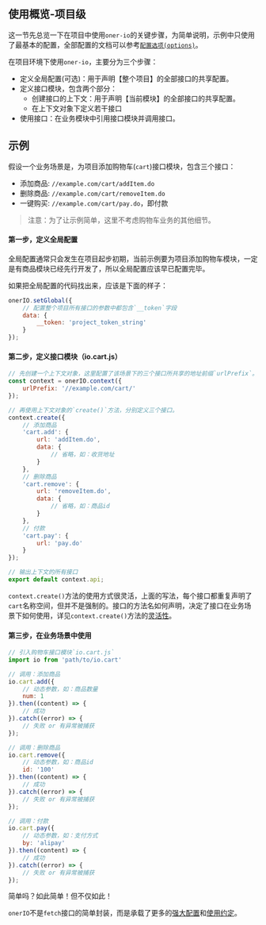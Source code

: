 ## 使用概览-项目级

这一节先总览一下在项目中使用`oner-io`的关键步骤，为简单说明，示例中只使用了最基本的配置，全部配置的文档可以参考[`配置选项(options)`](docs/options.md)。

在项目环境下使用`oner-io`，主要分为三个步骤：

* 定义全局配置(可选)：用于声明【整个项目】的全部接口的共享配置。
* 定义接口模块，包含两个部分：
  - 创建接口的上下文：用于声明【当前模块】的全部接口的共享配置。
  - 在上下文对象下定义若干接口
* 使用接口：在业务模块中引用接口模块并调用接口。

## 示例

假设一个业务场景是，为项目添加购物车(`cart`)接口模块，包含三个接口：

* 添加商品: `//example.com/cart/addItem.do`
* 删除商品: `//example.com/cart/removeItem.do`
* 一键购买: `//example.com/cart/pay.do`，即付款

> 注意：为了让示例简单，这里不考虑购物车业务的其他细节。

#### 第一步，定义全局配置

全局配置通常只会发生在项目起步初期，当前示例要为项目添加购物车模块，一定是有商品模块已经先行开发了，所以全局配置应该早已配置完毕。

如果把全局配置的代码找出来，应该是下面的样子：

```js
onerIO.setGlobal({
    // 配置整个项目所有接口的参数中都包含`__token`字段
    data: {
        __token: 'project_token_string'
    }
});

```

#### 第二步，定义接口模块（io.cart.js）



```js
// 先创建一个上下文对象，这里配置了该场景下的三个接口所共享的地址前缀`urlPrefix`。
const context = onerIO.context({
    urlPrefix: '//example.com/cart/'
});

// 再使用上下文对象的`create()`方法，分别定义三个接口。
context.create({
    // 添加商品
    'cart.add': {
        url: 'addItem.do',
        data: {
            // 省略，如：收货地址
        }
    },
    // 删除商品
    'cart.remove': {
        url: 'removeItem.do',
        data: {
            // 省略，如：商品id
        }
    },
    // 付款
    'cart.pay': {
        url: 'pay.do'
    }
});

// 输出上下文的所有接口
export default context.api;
```

`context.create()`方法的使用方式很灵活，上面的写法，每个接口都重复声明了`cart`名称空间，但并不是强制的。接口的方法名如何声明，决定了接口在业务场景下如何使用，详见`context.create()`方法的[灵活性](https://github.com/jias/oner-io/blob/master/docs/clear_api.md)。

#### 第三步，在业务场景中使用

```js
// 引入购物车接口模块`io.cart.js`
import io from 'path/to/io.cart'

// 调用：添加商品
io.cart.add({
    // 动态参数，如：商品数量
    num: 1
}).then((content) => {
    // 成功
}).catch((error) => {
    // 失败 or 有异常被捕获
});

// 调用：删除商品
io.cart.remove({
    // 动态参数，如：商品id
    id: '100'
}).then((content) => {
    // 成功
}).catch((error) => {
    // 失败 or 有异常被捕获
});

// 调用：付款
io.cart.pay({
    // 动态参数，如：支付方式
    by: 'alipay'
}).then((content) => {
    // 成功
}).catch((error) => {
    // 失败 or 有异常被捕获
});
```

简单吗？如此简单！但不仅如此！

`onerIO`不是`fetch`接口的简单封装，而是承载了更多的[强大配置](options.md)和[使用约定](rules.md)。